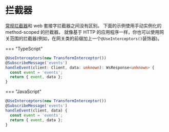 # 拦截器

[常规拦截器](/interceptors)和 web 套接字拦截器之间没有区别。
下面的示例使用手动实例化的 method-scoped 的拦截器。
就像基于 HTTP 的应用程序一样，你也可以使用网关范围的拦截器(例如，在网关类的前缀加上一个`@UseInterceptors()`装饰器)。

=== "TypeScript"

```ts
@UseInterceptors(new TransformInterceptor())
@SubscribeMessage('events')
handleEvent(client: Client, data: unknown): WsResponse<unknown> {
  const event = 'events';
  return { event, data };
}
```

=== "JavaScript"

```js
@UseInterceptors(new TransformInterceptor())
@SubscribeMessage('events')
handleEvent(client, data) {
  const event = 'events';
  return { event, data };
}
```
